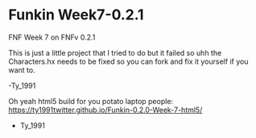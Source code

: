 # Funkin Week7-0.2.1
 FNF Week 7 on FNFv 0.2.1

This is just a little project that I tried to do but it failed so uhh the Characters.hx needs to be fixed so you can fork and fix it yourself if you want to.

-Ty_1991


Oh yeah html5 build for you potato laptop people: https://ty1991twitter.github.io/Funkin-0.2.0-Week-7-html5/

- Ty_1991
